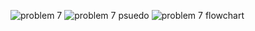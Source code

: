 ![problem 7](https://github.com/user-attachments/assets/935b6eb8-3d27-4983-83fd-0930d0e528de)
![problem 7 psuedo](https://github.com/user-attachments/assets/cad81bce-2962-4d19-9ede-a0903abd207d)
![problem 7 flowchart](https://github.com/user-attachments/assets/9d45211b-86ab-4019-b48e-3c9f96f0c1c8)
